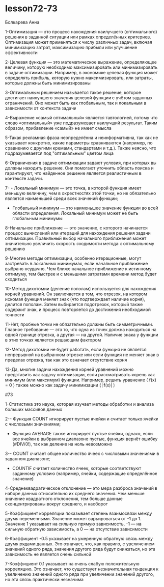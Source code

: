 # lesson72-73
Болкарева Анна

1-Оптимизация — это процесс нахождения наилучшего (оптимального) решения в заданной ситуации или рамках определённых критериев. Оптимизация может применяться к числу различных задач, включая минимизацию затрат, максимизацию прибыли или улучшение эффективности

2-Целевая функция — это математическое выражение, определяющее величину, которую необходимо максимизировать или минимизировать в задаче оптимизации. Например, в экономике целевая функция может определять прибыль, которую нужно максимизировать, или затраты, которые должны быть минимизированы

3-Оптимальным решением называется такое решение, которое достигает наилучшего значения целевой функции с учётом заданных ограничений. Оно может быть как глобальным, так и локальным в зависимости от контекста задачи

4-Выражение «самый оптимальный» является тавтологией, потому что слово «оптимальный» уже подразумевает наилучший результат. Таким образом, прибавление «самый» не имеет смысла

5-Такая рекламная фраза неопределённа и неинформативна, так как не указывает конкретно, какие параметры сравниваются (например, по сравнению с другими кремами, стандартами и т.д.). Также неясно, что подразумевается под "оптимальным" цветом лица

6-Ограничения в задаче оптимизации задают условия, при которых вы должны находить решение. Они помогают уточнить область поиска и гарантируют, что найденное решение является реалистичным в контексте задачи.

7- - Локальный минимум — это точка, в которой функция имеет меньшую величину, чем в окрестностях этой точки, но не обязательно является наименьшей среди всех значений функции;

- Глобальный минимум — это наименьшее значение функции во всей области определения. Локальный минимум может не быть глобальным минимумы

8-Начальное приближение — это значение, с которого начинается процесс вычислений или итераций для нахождения решения задачи оптимизации. Правильный выбор начального приближения может значительно увеличить скорость сходимости метода к оптимальному решению

9-Многие методы оптимизации, особенно итерационные, могут застревать в локальных минимумах, если начальное приближение выбрано неудачно. Чем ближе начальное приближение к истинному оптимуму, тем быстрее и с меньшими затратами времени метод будет сходиться

10-Метод дихотомии (деление пополам) используется для нахождения корней уравнений. Он заключается в том, что отрезок, на котором искомая функция меняет знак (что подтверждает наличие корня), делится пополам. Затем выбирается подотрезок, который также содержит знак, и процесс повторяется до достижения необходимой точности

11-Нет, пробные точки не обязательно должны быть симметричными. Главное требование — это то, что одна из точек должна находиться на одной границе отрезка, а другая — на другой. Наличие знака у функции в этих точках является решающим фактором

12-Метод дихотомии не будет работать, если функция не является непрерывной на выбранном отрезке или если функция не меняет знак в пределах отрезка, так как это означает отсутствие корня

13-Да, многие задачи нахождения корней уравнений можно представить как задачу оптимизации, если рассматривать корень как минимум (или максимум) функции. Например, решить уравнение \( f(x) = 0 \) также можно как задачу минимизации \( |f(x)| \)

#73

1-Статистика это наука, которая изучает методы обработки и анализа больших массивов данных

2-- Функция COUNT игнорирует пустые ячейки и считает только ячейки с числовыми значениями;

- Функция AVERAGE также игнорирует пустые ячейки, однако, если все ячейки в выбранном диапазоне пустые, функция вернёт ошибку (#DIV/0!), так как деление на ноль невозможно

3-- COUNT считает общее количество ячеек с числовыми значениями в заданном диапазоне;

- COUNTIF считает количество ячеек, которые соответствуют заданному условию (например, ячейки, содержащие определённое значение)

4-Среднеквадратическое отклонение — это мера разброса значений в наборе данных относительно их среднего значения. Чем меньше значение квадратного отклонения, тем больше данные сконцентрированы вокруг среднего, и наоборот

5-Коэффициент корреляции показывает степень взаимосвязи между двумя переменными. Значение может варьироваться от -1 до 1. Значение 1 указывает на сильную прямую зависимость, -1 — на сильную обратную зависимость, а 0 — на отсутствие зависимости

6-Коэффициент -0.5 указывает на умеренную обратную связь между двумя рядами данных. Это означает, что, как правило, с увеличением значений одного ряда, значения другого ряда будут снижаться, но эта зависимость не является очень сильной

7-Коэффициент 0.1 указывает на очень слабую положительную корреляцию. Это означает, что существует незначительная тенденция к увеличению значений одного ряда при увеличении значений другого, но эта связь практически незначима
